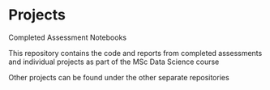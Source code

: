 # Projects
Completed Assessment Notebooks

This repository contains the code and reports from completed assessments and individual projects as part of the MSc Data Science course

Other projects can be found under the other separate repositories
